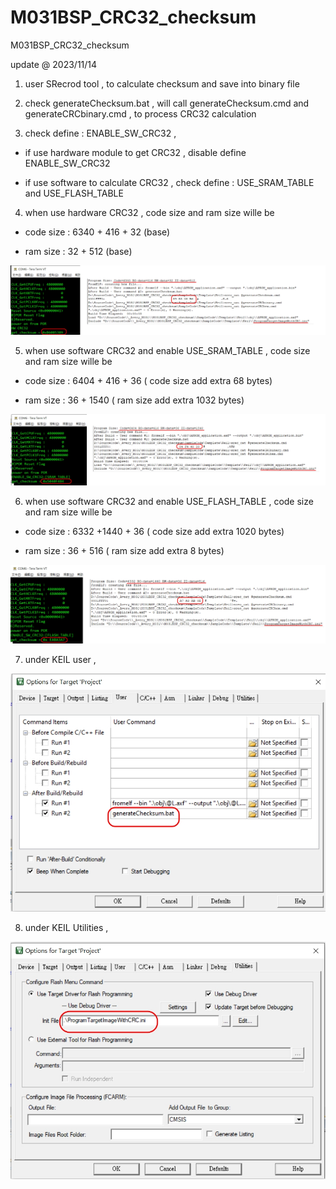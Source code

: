 # M031BSP_CRC32_checksum
 M031BSP_CRC32_checksum


update @ 2023/11/14


1. user SRecrod tool , to calculate checksum and save into binary file

2. check generateChecksum.bat , will call generateChecksum.cmd and generateCRCbinary.cmd , to process CRC32 calculation

3. check define : ENABLE_SW_CRC32 , 

- if use hardware module to get CRC32 , disable define ENABLE_SW_CRC32

- if use software to calculate CRC32 , check define : USE_SRAM_TABLE and USE_FLASH_TABLE

4. when use hardware CRC32 , code size and ram size wille be

- code size : 6340 + 416 + 32 (base)

- ram size : 32 + 512 (base)

![image](https://github.com/released/M031BSP_CRC32_checksum/blob/main/HW_CRC32.jpg)

5. when use software CRC32 and enable USE_SRAM_TABLE , code size and ram size wille be

- code size : 6404 + 416 + 36 ( code size add extra 68 bytes)

- ram size : 36 + 1540 ( ram size add extra 1032 bytes)  

![image](https://github.com/released/M031BSP_CRC32_checksum/blob/main/SW_CRC32_SRAM_TABLE.jpg)


6. when use software CRC32 and enable USE_FLASH_TABLE , code size and ram size wille be

- code size : 6332 +1440 + 36 ( code size add extra 1020 bytes)

- ram size : 36 + 516 ( ram size add extra 8 bytes)    

![image](https://github.com/released/M031BSP_CRC32_checksum/blob/main/SW_CRC32_FLASH_TABLE.jpg)


7. under KEIL user , 

![image](https://github.com/released/M031BSP_CRC32_checksum/blob/main/KEIL_User_generatechecksum.jpg)
	

8. under KEIL Utilities , 

![image](https://github.com/released/M031BSP_CRC32_checksum/blob/main/KEIL_Utilities_programming.jpg)
	

